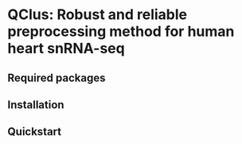 # QClus: Robust and reliable preprocessing method for human heart snRNA-seq

## Required packages

## Installation

## Quickstart